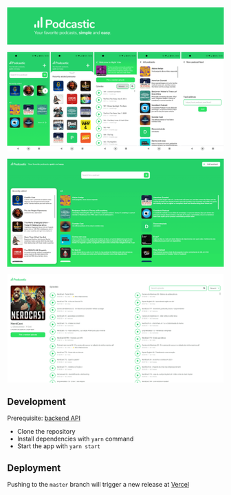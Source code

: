 #

<p align="center">
  <img alt="banner" src="./.github/banner.png">
</p>

<p align="center">
  <img alt="banner" src="./.github/screenshots_mobile.png">
</p>

<p align="center">
  <img alt="banner" src="./.github/screenshot_desktop_1.png">
</p>

<p align="center">
  <img alt="banner" src="./.github/screenshot_desktop_2.png">
</p>

## Development

Prerequisite: [backend API](https://github.com/FusRoDah061/podcastic-backend)

- Clone the repository
- Install dependencies with `yarn` command
- Start the app with `yarn start`

## Deployment

Pushing to the `master` branch will trigger a new release at [Vercel](https://vercel.com/)
